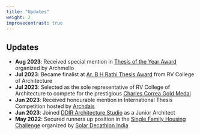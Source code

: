 ```yaml
---
title: "Updates"
weight: 2
improvecontrast: true
---
```


## Updates

* **Aug 2023**: Received special mention in [Thesis of the Year Award](https://archmello.com/thesis#gallery-214) organized by Archmello 
* **Jul 2023**: Became finalist at [Ar. B H Rathi Thesis Award](https://rvca.edu.in/best-thesis-award/) from RV College of Architecture
* **Jul 2023**: Selected as the sole representative of RV College of Architecture to compete for the prestigious [Charles Correa Gold Medal](https://charlescorreafoundation.org/portfolio/charles-correa-gold-medal/)
* **Jun 2023**: Received honourable mention in International Thesis Competition hosted by [Archdais](https://archdais.com/)
* **Jun 2023**: Joined [DDIR Architecture Studio](https://www.linkedin.com/company/ddir-architecture-studio/) as a Junior Architect
* **May 2022**: Secured runners up position in the [Single Family Housing Challenge](https://solardecathlonindia.in/winners-2021-22/#iLightbox[9a1df92c8d75e703392]/0) organized by [Solar Decathlon India](https://solardecathlonindia.in)
